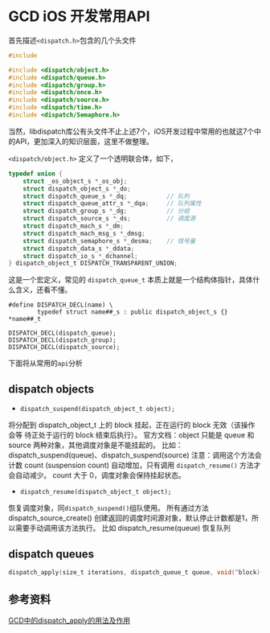 # GCD iOS 开发常用API

首先描述`<dispatch.h>`包含的几个头文件

```objective-c
#include 

#include <dispatch/object.h>
#include <dispatch/queue.h>
#include <dispatch/group.h>
#include <dispatch/once.h>
#include <dispatch/source.h>
#include <dispatch/time.h>
#include <dispatch/Semaphore.h>
```
当然，libdispatch库公有头文件不止上述7个，iOS开发过程中常用的也就这7个中的API，更加深入的知识层面，这里不做整理。

`<dispatch/object.h>` 定义了一个透明联合体，如下，
```objective-c
typedef union {
    struct _os_object_s *_os_obj;
    struct dispatch_object_s *_do;
    struct dispatch_queue_s *_dq;           // 队列
    struct dispatch_queue_attr_s *_dqa;     // 队列属性
    struct dispatch_group_s *_dg;           // 分组
    struct dispatch_source_s *_ds;          // 调度源
    struct dispatch_mach_s *_dm;
    struct dispatch_mach_msg_s *_dmsg;
    struct dispatch_semaphore_s *_desma;    // 信号量
    struct dispatch_data_s *_ddata;
    struct dispatch_io_s *_dchannel;
} dispatch_object_t DISPATCH_TRANSPARENT_UNION;
```

这是一个宏定义，常见的 `dispatch_queue_t` 本质上就是一个结构体指针，具体什么含义，还看不懂。
```
#define DISPATCH_DECL(name) \
		typedef struct name##_s : public dispatch_object_s {} *name##_t

DISPATCH_DECL(dispatch_queue);
DISPATCH_DECL(dispatch_group);
DISPATCH_DECL(dispatch_source);
```

下面将从常用的`api`分析

## dispatch objects

+ `dispatch_suspend(dispatch_object_t object);`

将分配到 dispatch_object_t 上的 block 挂起，正在运行的 block 无效（该操作会等 待正处于运行的 block 结束后执行）。
官方文档：object 只能是 queue 和 source 两种对象，其他调度对象是不能挂起的。
比如：dispatch_suspend(queue)、dispatch_suspend(source)
注意：调用这个方法会计数 count (suspension count) 自动增加，只有调用 `dispatch_resume()` 方法才会自动减少。 count 大于 0，调度对象会保持挂起状态。

+ `dispatch_resume(dispatch_object_t object);`
 
恢复调度对象，同`dispatch_suspend()`组队使用。
所有通过方法 dispatch_source_create() 创建返回的调度时间源对象，默认停止计数都是1，所以需要手动调用该方法执行。
比如 dispatch_resume(queue) 恢复队列

## dispatch queues


 








```objective-c
dispatch_apply(size_t iterations, dispatch_queue_t queue, void(^block)(size_t));
```
## 参考资料
[GCD中的dispatch_apply的用法及作用](https://www.cnblogs.com/denz/p/5218187.html)